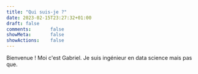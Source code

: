 ```yaml
---
title: "Qui suis-je ?"
date: 2023-02-15T23:27:32+01:00
draft: false
comments:       false
showMeta:       false
showActions:    false
---
```


Bienvenue ! Moi c'est Gabriel. Je suis ingénieur en data science mais pas que. 



